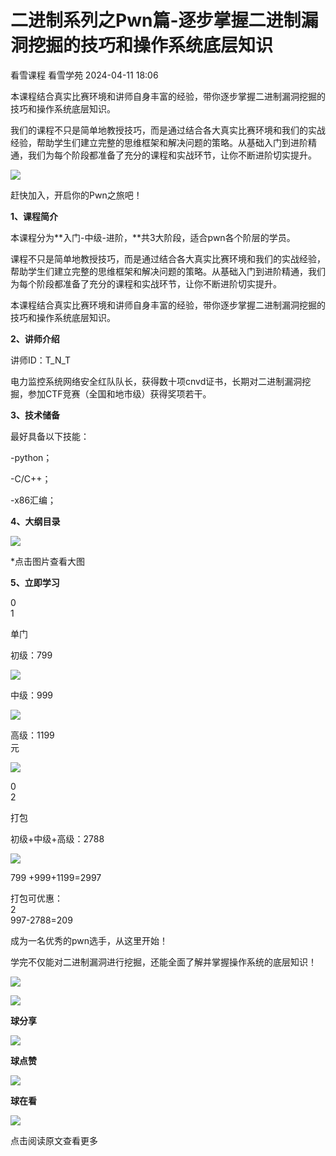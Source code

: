 #  二进制系列之Pwn篇-逐步掌握二进制漏洞挖掘的技巧和操作系统底层知识   
看雪课程  看雪学苑   2024-04-11 18:06  
  
本课程结合真实比赛环境和讲师自身丰富的经验，带你逐步掌握二进制漏洞挖掘的技巧和操作系统底层知识。  
  
  
我们的课程不只是简单地教授技巧，而是通过结合各大真实比赛环境和我们的实战经验，帮助学生们建立完整的思维框架和解决问题的策略。从基础入门到进阶精通，我们为每个阶段都准备了充分的课程和实战环节，让你不断进阶切实提升。  
  
  
  
  
![](https://mmbiz.qpic.cn/sz_mmbiz_jpg/1UG7KPNHN8GMjqO82AGRWSJrIX9UmhlnvtnyppCu4fdaxEoMTDRDQHleuA6xmLstIQqos3lvNp42NwXzcQcZ2Q/640?wx_fmt=jpeg "")  
  
赶快加入，开启你的Pwn之旅吧！  
  
  
  
  
**1、课程简介**  
  
  
  
本课程分为**入门-中级-进阶，**共3大阶段，适合pwn各个阶层的学员。  
  
  
课程不只是简单地教授技巧，而是通过结合各大真实比赛环境和我们的实战经验，帮助学生们建立完整的思维框架和解决问题的策略。从基础入门到进阶精通，我们为每个阶段都准备了充分的课程和实战环节，让你不断进阶切实提升。  
  
  
本课程结合真实比赛环境和讲师自身丰富的经验，带你逐步掌握二进制漏洞挖掘的技巧和操作系统底层知识。  
  
  
  
  
**2、讲师介绍**  
  
  
  
讲师ID：T_N_T  
  
  
电力监控系统网络安全红队队长，获得数十项cnvd证书，长期对二进制漏洞挖掘，参加CTF竞赛（全国和地市级）获得奖项若干。  
  
  
  
  
**3、技术储备**  
  
  
  
最好具备以下技能：  
  
-python；  
  
-C/C++；  
  
-x86汇编；  
  
  
  
  
**4、大纲目录**  
  
  
  
![](https://mmbiz.qpic.cn/sz_mmbiz_png/1UG7KPNHN8HTklpH4z79dcAJqgTVK6n00HqjZKDARxLrscbFZM60icawUPP6C00iaXlibez0CMRYIFBTZkOibia9Rew/640?wx_fmt=png "")  
  
  
*点击图片查看大图  
  
  
  
  
  
**5、立即学习**  
  
  
  
  
  
0  
1  
  
  
单门  
  
初级：799  
  
![](https://mmbiz.qpic.cn/sz_mmbiz_png/1UG7KPNHN8GvPKW439pSINhzTofsVdlAcOV8vBKN5ianprqqW7UMWzK5GP0exJeaUNWvp4qPdTm6ia3pDLHFfEPw/640?wx_fmt=png "")  
  
  
中级：999  
  
![](https://mmbiz.qpic.cn/sz_mmbiz_png/1UG7KPNHN8GvPKW439pSINhzTofsVdlAtKscPN1V8iaicozwBRibTwt1EVJLRDgYvw6DmX3xgZwImwrquX7auI8zQ/640?wx_fmt=png "")  
  
  
高级：1199  
元  
  
![](https://mmbiz.qpic.cn/sz_mmbiz_png/1UG7KPNHN8GvPKW439pSINhzTofsVdlAFdbJtnFU7bicYu7lvNNRibzTptT7icxibEdVtLoNp2IxW8eqaE5DToVdXA/640?wx_fmt=png "")  
  
  
0  
2  
  
  
打包  
  
初级+中级+高级：2788  
  
![](https://mmbiz.qpic.cn/sz_mmbiz_png/1UG7KPNHN8GMjqO82AGRWSJrIX9UmhlnIHXknkFsWYsqibY0XSgaFX8nSsA9Ge4E9BEqVvCjhQI1iajUYCoPIFZw/640?wx_fmt=png "")  
  
  
799 +999+1199=2997  
  
  
打包可优惠：  
2  
997-2788=209  
  
  
  
成为一名优秀的pwn选手，从这里开始！  
  
  
学完不仅能对二进制漏洞进行挖掘，还能全面了解并掌握操作系统的底层知识！  
  
  
  
![](https://mmbiz.qpic.cn/sz_mmbiz_jpg/1UG7KPNHN8GMjqO82AGRWSJrIX9UmhlnUc0sr5vVo2KfGg3CBjvTPZ2S6RhOZKSBwNQ3KdBBGxXjJAWK5e73ZA/640?wx_fmt=jpeg "")  
  
  
![](https://mmbiz.qpic.cn/sz_mmbiz_gif/1UG7KPNHN8GMjqO82AGRWSJrIX9Umhlnc7OXwHtBqXEOBenoJ780G1rHHfuO1O8HlKKsR3me8gF357g4E7Wiabw/640?wx_fmt=gif "")  
  
**球分享**  
  
![](https://mmbiz.qpic.cn/sz_mmbiz_gif/1UG7KPNHN8GMjqO82AGRWSJrIX9Umhlnc7OXwHtBqXEOBenoJ780G1rHHfuO1O8HlKKsR3me8gF357g4E7Wiabw/640?wx_fmt=gif "")  
  
**球点赞**  
  
![](https://mmbiz.qpic.cn/sz_mmbiz_gif/1UG7KPNHN8GMjqO82AGRWSJrIX9Umhlnc7OXwHtBqXEOBenoJ780G1rHHfuO1O8HlKKsR3me8gF357g4E7Wiabw/640?wx_fmt=gif "")  
  
**球在看**  
  
  
![](https://mmbiz.qpic.cn/sz_mmbiz_gif/1UG7KPNHN8GMjqO82AGRWSJrIX9UmhlnKcyiaMjcs46MDZfpZGTJBtEJiba2iaic6PcNCXVJdMY2eftX5EAxX9gx2g/640?wx_fmt=gif "")  
  
点击阅读原文查看更多  
  
